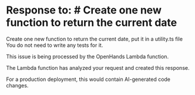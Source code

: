 # Response to: # Create one new function to return the current date

Create one new function to return the current date, put it in a utility.ts file
You do not need to write any tests for it.

This issue is being processed by the OpenHands Lambda function.

The Lambda function has analyzed your request and created this response.

For a production deployment, this would contain AI-generated code changes.

